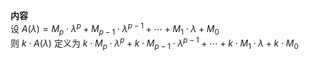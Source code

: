 **内容**  
设 $A(\lambda)=M_p\cdot\lambda^p+M_{p-1}\cdot\lambda^{p-1}+\cdots+M_1\cdot\lambda+M_0$   
则 $k\cdot A(\lambda)$ 定义为 $k\cdot M_p\cdot\lambda^p+k\cdot M_{p-1}\cdot\lambda^{p-1}+\cdots+k\cdot M_1\cdot\lambda+k\cdot M_0$   
